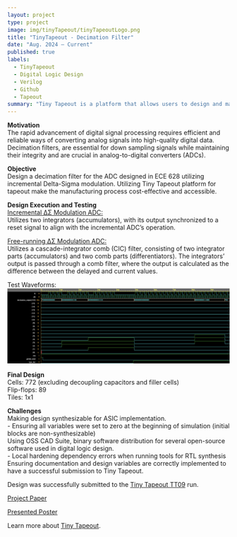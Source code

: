 ```yaml
---
layout: project
type: project
image: img/tinyTapeout/tinyTapeoutLogo.png
title: "TinyTapeout - Decimation Filter"
date: "Aug. 2024 – Current"
published: true
labels:
  - TinyTapeout
  - Digital Logic Design
  - Verilog
  - Github
  - Tapeout
summary: "Tiny Tapeout is a platform that allows users to design and manufacture custom semiconductor chips making it easier and cheaper. This project involved designing and taping out a decimation filter"
---
```


**Motivation**   
The rapid advancement of digital signal processing requires efficient and reliable ways of converting analog signals into high-quality digital data. Decimation filters, are essential for down sampling signals while maintaining their integrity and are crucial in analog-to-digital converters (ADCs).   

**Objective**   
Design a decimation filter for the ADC designed in ECE 628 utilizing incremental Delta-Sigma modulation. Utilizing Tiny Tapeout platform for tapeout make the manufacturing process cost-effective and accessible.

**Design Execution and Testing**   
<ins>Incremental ΔΣ Modulation ADC:</ins>    
Utilizes two integrators (accumulators), with its output synchronized to a reset signal to align with the incremental ADC’s operation.   

<ins>Free-running ΔΣ Modulation ADC: </ins>   
Utilizes a cascade-integrator comb (CIC) filter, consisting of two integrator parts (accumulators) and two comb parts (differentiators). The integrators’ output is passed through a comb filter, where the output is calculated as the difference between the delayed and current values.

Test Waveforms:
<img width="600px" src="../img/tinyTapeout/DF_both_waveform.png" class="img-thumbnail" >

**Final Design**   
Cells: 772 (excluding decoupling capacitors and filler cells)   
Flip-flops: 89   
Tiles: 1x1   

**Challenges**   
Making design synthesizable for ASIC implementation.   
     - Ensuring all variables were set to zero at the beginning of simulation (initial blocks are non-synthesizable)   
Using OSS CAD Suite, binary software distribution for several open-source software used in digital logic design.   
     - Local hardening dependency errors when running tools for RTL synthesis   
Ensuring documentation and design variables are correctly implemented to have a successful submission to Tiny Tapeout.   


Design was successfully submitted to the [Tiny Tapeout TT09](https://tinytapeout.com/runs/tt09/tt_um_murmann_group) run.   

[Project Paper](https://drive.google.com/file/d/1lCJho3t-qCo3s_KBTvhVVHc4IqbTPjkO/view?usp=sharing)   

[Presented Poster](https://drive.google.com/file/d/1AkI8BOXcA7IImJKFq9h9wx_isaMM_AbH/view?usp=sharing)   

Learn more about [Tiny Tapeout]([https://manoa.hawaii.edu/news/article.php?aId=2857](https://tinytapeout.com)).   











